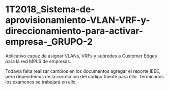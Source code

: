# 1T2018_Sistema-de-aprovisionamiento-VLAN-VRF-y-direccionamiento-para-activar-empresa-_GRUPO-2
Aplicativo capaz de asignar VLANs, VRFs y subredes a Customer Edges para la red MPLS de empresas.

Todavía falta realizar cambios en los documentos agregar el reporte IEEE, pero dependemos de la corrección del código fuente para ello. Terminados los examenes se trabajará en ello. 
